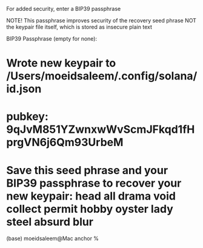 For added security, enter a BIP39 passphrase

NOTE! This passphrase improves security of the recovery seed phrase NOT the
keypair file itself, which is stored as insecure plain text

BIP39 Passphrase (empty for none): 

Wrote new keypair to /Users/moeidsaleem/.config/solana/id.json
======================================================================
pubkey: 9qJvM851YZwnxwWvScmJFkqd1fHprgVN6j6Qm93UrbeM
======================================================================
Save this seed phrase and your BIP39 passphrase to recover your new keypair:
head all drama void collect permit hobby oyster lady steel absurd blur
======================================================================
(base) moeidsaleem@Mac anchor %